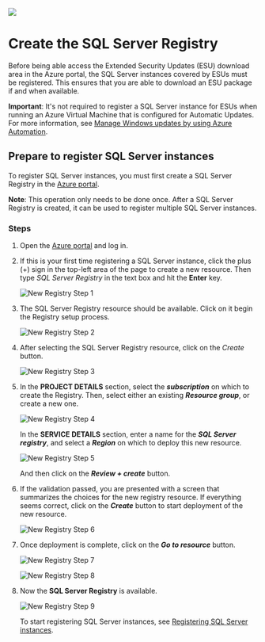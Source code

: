 ![](./media/solutions-microsoft-logo-small.png)

# Create the SQL Server Registry
Before being able access the Extended Security Updates (ESU) download area in the Azure portal, the SQL Server instances covered by ESUs must be registered. This ensures that you are able to download an ESU package if and when available.

**Important**: It's not required to register a SQL Server instance for ESUs when running an Azure Virtual Machine that is configured for Automatic Updates. For more information, see [Manage Windows updates by using Azure Automation](https://docs.microsoft.com/azure/automation/automation-tutorial-update-management).

## <a name="Reg"></a> Prepare to register SQL Server instances
To register SQL Server instances, you must first create a SQL Server Registry in the [Azure portal](https://portal.azure.com). 

**Note**: This operation only needs to be done once. After a SQL Server Registry is created, it can be used to register multiple SQL Server instances.

### Steps
1. Open the [Azure portal](https://portal.azure.com) and log in.

2. If this is your first time registering a SQL Server instance, click the plus (+) sign in the top-left area of the page to create a new resource. Then type *SQL Server Registry* in the text box and hit the **Enter** key.

    ![New Registry Step 1](./media/NewRegistry-Step1.png "New Registry Step 1") 

3. The SQL Server Registry resource should be available. Click on it begin the Registry setup process.

    ![New Registry Step 2](./media/NewRegistry-Step2.png "New Registry Step 2") 

4. After selecting the SQL Server Registry resource, click on the *Create* button.

    ![New Registry Step 3](./media/NewRegistry-Step3.png "New Registry Step 3") 

5. In the **PROJECT DETAILS** section, select the ***subscription*** on which to create the Registry. Then, select either an existing ***Resource group***, or create a new one.

    ![New Registry Step 4](./media/NewRegistry-Step4.png "New Registry Step 4") 

   In the **SERVICE DETAILS** section, enter a name for the ***SQL Server registry***, and select a ***Region*** on which to deploy this new resource.

    ![New Registry Step 5](./media/NewRegistry-Step5.png "New Registry Step 5") 

    And then click on the ***Review + create*** button.

6. If the validation passed, you are presented with a screen that summarizes the choices for the new registry resource. If everything seems correct, click on the ***Create*** button to start deployment of the new resource.

    ![New Registry Step 6](./media/NewRegistry-Step6.png "New Registry Step 6") 

7. Once deployment is complete, click on the ***Go to resource*** button.

    ![New Registry Step 7](./media/NewRegistry-Step7.png "New Registry Step 7") 

    ![New Registry Step 8](./media/NewRegistry-Step8.png "New Registry Step 8") 

8. Now the **SQL Server Registry** is available.

    ![New Registry Step 9](./media/NewRegistry-Step9.png "New Registry Step 9") 

    To start registering SQL Server instances, see [Registering SQL Server instances](./register.md).
